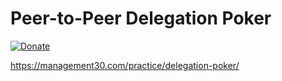 # Peer-to-Peer Delegation Poker

[![Donate](https://img.shields.io/badge/Donate-PayPal-blue.svg)](https://www.paypal.me/manuninja)

<https://management30.com/practice/delegation-poker/>
